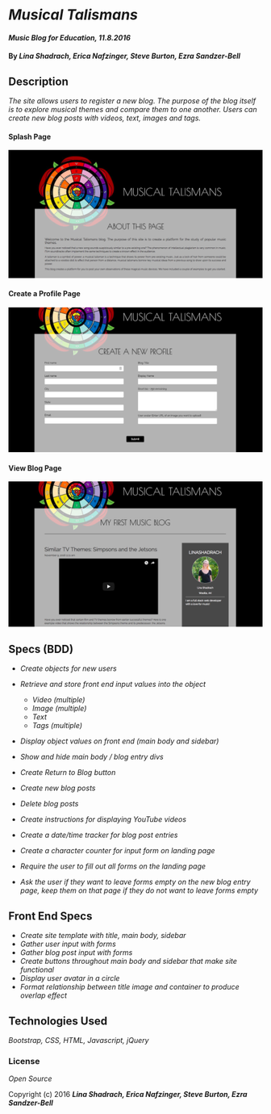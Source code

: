 # _Musical Talismans_

#### _Music Blog for Education, 11.8.2016_

#### By _**Lina Shadrach, Erica Nafzinger, Steve Burton, Ezra Sandzer-Bell**_

## Description

_The site allows users to register a new blog. The purpose of the blog itself is to explore musical themes and compare them to one another. Users can create new blog posts with videos, text, images and tags._

#### Splash Page

![alt-text](https://github.com/LinaShadrach/blogsite/blob/master/splash-img.png)

#### Create a Profile Page

![alt-text](https://github.com/LinaShadrach/blogsite/blob/master/create-profile-img.png)

#### View Blog Page

![alt-text](https://github.com/LinaShadrach/blogsite/blob/master/blog-img.png)

## Specs (BDD)

* _Create objects for new users_
* _Retrieve and store front end input values into the object_
  * _Video (multiple)_
  * _Image (multiple)_
  * _Text_
  * _Tags (multiple)_

* _Display object values on front end (main body and sidebar)_
* _Show and hide main body / blog entry divs_
* _Create Return to Blog button_
* _Create new blog posts_
* _Delete blog posts_
* _Create instructions for displaying YouTube videos_
* _Create a date/time tracker for blog post entries_
* _Create a character counter for input form on landing page_
* _Require the user to fill out all forms on the landing page_
* _Ask the user if they want to leave forms empty on the new blog entry page, keep them on that page if they do not want to leave forms empty_

## Front End Specs

* _Create site template with title, main body, sidebar_
* _Gather user input with forms_
* _Gather blog post input with forms_
* _Create buttons throughout main body and sidebar that make site functional_
* _Display user avatar in a circle_
* _Format relationship between title image and container to produce overlap effect_

## Technologies Used

_Bootstrap, CSS, HTML, Javascript, jQuery_

### License

*Open Source*

Copyright (c) 2016 _**Lina Shadrach, Erica Nafzinger, Steve Burton, Ezra Sandzer-Bell**_
